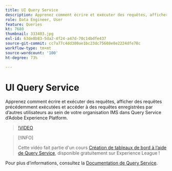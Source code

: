 ```yaml
---
title: UI Query Service
description: Apprenez comment écrire et exécuter des requêtes, afficher des requêtes précédemment exécutées et accéder à des requêtes enregistrées par dʼautres utilisateurs au sein de votre organisation IMS dans Query Service dʼAdobe Experience Platform.
role: Data Engineer, User
feature: Queries
kt: 7680
thumbnail: 333403.jpg
exl-id: 63de8b83-5da2-4f24-a47d-70c14bdfe437
source-git-commit: cc7a77c4dd380ae1bc23dc75608e8e2224dfe78c
workflow-type: tm+mt
source-wordcount: '100'
ht-degree: 73%

---
```


# UI Query Service

Apprenez comment écrire et exécuter des requêtes, afficher des requêtes précédemment exécutées et accéder à des requêtes enregistrées par dʼautres utilisateurs au sein de votre organisation IMS dans Query Service dʼAdobe Experience Platform.

>[!VIDEO](https://video.tv.adobe.com/v/333403?quality=12&learn=on)

>[!INFO]
>
> Cette vidéo fait partie d&#39;un cours [Création de tableaux de bord à l’aide de Query Service](https://experienceleague.adobe.com/?recommended=ExperiencePlatform-D-1-2021.1.qsvc.dash), disponible gratuitement sur Experience League !

Pour plus d’informations, consultez la [Documentation de Query Service](https://experienceleague.adobe.com/docs/experience-platform/query/home.html?lang=fr).
